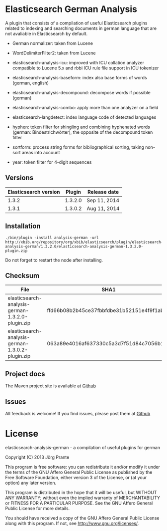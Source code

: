 # Elasticsearch German Analysis

A plugin that consists of a compilation of useful Elasticsearch plugins related to indexing and searching documents in german language that are not avaliable in Elasticsearch by default.

- German normalizer: taken from Lucene

- WordDelimiterFilter2: taken from Lucene

- elasticsearch-analysis-icu: improved with ICU collation analyzer compatible to Lucene 5.x and rbbi ICU rule file support in ICU tokenizer

- elasticsearch-analysis-baseform: index also base forms of words (german, english)

- elasticsearch-analysis-decompound: decompose words if possible (german) 

- elasticsearch-analysis-combo: apply more than one analyzer on a field

- elasticsearch-langdetect: index language code of detected languages

- hyphen: token filter for shingling and combining hyphenated words (german: Bindestrichwörter), the opposite of the decompound token filter

- sortform: process string forms for bibliographical sorting, taking non-sort areas into account

- year: token filter for 4-digit sequences

## Versions

| Elasticsearch version    | Plugin      | Release date |
| ------------------------ | ----------- | -------------|
| 1.3.2                    | 1.3.2.0     | Sep 11, 2014 |
| 1.3.1                    | 1.3.0.2     | Aug 11, 2014 |

## Installation

    ./bin/plugin -install analysis-german -url http://xbib.org/repository/org/xbib/elasticsearch/plugin/elasticsearch-analysis-german/1.3.2.0/elasticsearch-analysis-german-1.3.2.0-plugin.zip

Do not forget to restart the node after installing.

## Checksum

| File                                                 | SHA1                                     |
| ---------------------------------------------------- | -----------------------------------------|
| elasticsearch-analysis-german-1.3.2.0-plugin.zip     | ffd66b08b2b45ce37fbbfdbe31b52151e4f9f1ab |
| elasticsearch-analysis-german-1.3.0.2-plugin.zip     | 063a89e4016af637330c5a3d7f51d84c7056b182 |

## Project docs

The Maven project site is available at [Github](http://jprante.github.io/elasticsearch-analysis-german)

## Issues

All feedback is welcome! If you find issues, please post them at [Github](https://github.com/jprante/elasticsearch-analysis-german/issues)

# License

elasticsearch-analysis-german - a compilation of useful plugins for german

Copyright (C) 2013 Jörg Prante

This program is free software: you can redistribute it and/or modify
it under the terms of the GNU Affero General Public License as published by
the Free Software Foundation, either version 3 of the License, or
(at your option) any later version.

This program is distributed in the hope that it will be useful,
but WITHOUT ANY WARRANTY; without even the implied warranty of
MERCHANTABILITY or FITNESS FOR A PARTICULAR PURPOSE.  See the
GNU Affero General Public License for more details.

You should have received a copy of the GNU Affero General Public License
along with this program.  If not, see <http://www.gnu.org/licenses/>.